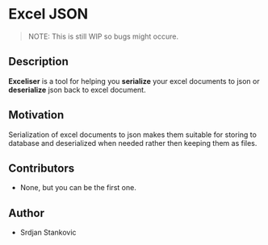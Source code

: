 # Excel JSON

> NOTE: This is still WIP so bugs might occure.

## Description

**Exceliser** is a tool for helping you **serialize** your excel documents to json or **deserialize** json back to excel document.

## Motivation

Serialization of excel documents to json makes them suitable for storing to database and deserialized when needed rather then keeping them as files.

## Contributors

* None, but you can be the first one.

## Author

* Srdjan Stankovic